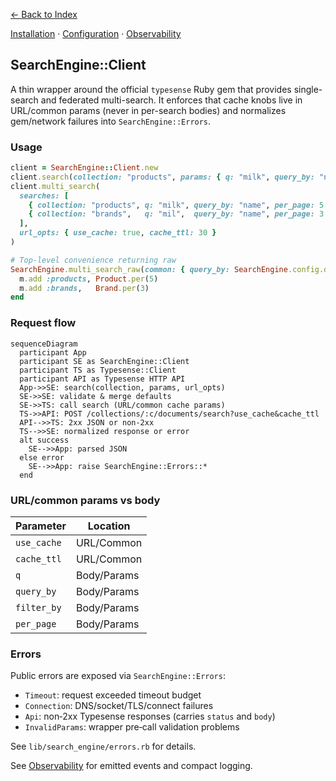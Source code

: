 [← Back to Index](./index.md)

[Installation](./installation.md) · [Configuration](./configuration.md) · [Observability](./observability.md)

## SearchEngine::Client

A thin wrapper around the official `typesense` Ruby gem that provides single-search and federated multi-search. It enforces that cache knobs live in URL/common params (never in per-search bodies) and normalizes gem/network failures into `SearchEngine::Errors`.

### Usage

```ruby
client = SearchEngine::Client.new
client.search(collection: "products", params: { q: "milk", query_by: "name" }, url_opts: { use_cache: true })
client.multi_search(
  searches: [
    { collection: "products", q: "milk", query_by: "name", per_page: 5 },
    { collection: "brands",   q: "mil",  query_by: "name", per_page: 3 }
  ],
  url_opts: { use_cache: true, cache_ttl: 30 }
)

# Top-level convenience returning raw
SearchEngine.multi_search_raw(common: { query_by: SearchEngine.config.default_query_by }) do |m|
  m.add :products, Product.per(5)
  m.add :brands,   Brand.per(3)
end
```

### Request flow

```mermaid
sequenceDiagram
  participant App
  participant SE as SearchEngine::Client
  participant TS as Typesense::Client
  participant API as Typesense HTTP API
  App->>SE: search(collection, params, url_opts)
  SE->>SE: validate & merge defaults
  SE->>TS: call search (URL/common cache params)
  TS->>API: POST /collections/:c/documents/search?use_cache&cache_ttl
  API-->>TS: 2xx JSON or non‑2xx
  TS-->>SE: normalized response or error
  alt success
    SE-->>App: parsed JSON
  else error
    SE-->>App: raise SearchEngine::Errors::*
  end
```

### URL/common params vs body

| Parameter   | Location    |
|-------------|-------------|
| `use_cache` | URL/Common  |
| `cache_ttl` | URL/Common  |
| `q`         | Body/Params |
| `query_by`  | Body/Params |
| `filter_by` | Body/Params |
| `per_page`  | Body/Params |

### Errors

Public errors are exposed via `SearchEngine::Errors`:

- `Timeout`: request exceeded timeout budget
- `Connection`: DNS/socket/TLS/connect failures
- `Api`: non‑2xx Typesense responses (carries `status` and `body`)
- `InvalidParams`: wrapper pre‑call validation problems

See `lib/search_engine/errors.rb` for details.

See [Observability](./observability.md) for emitted events and compact logging.

